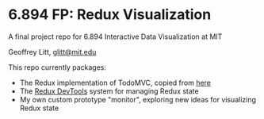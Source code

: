 # 6.894 FP: Redux Visualization

A final project repo for 6.894 Interactive Data Visualization at MIT

Geoffrey Litt, glitt@mit.edu

This repo currently packages:

* The Redux implementation of TodoMVC, copied from [here](https://github.com/reduxjs/redux/tree/master/examples/todomvc)
* The [Redux DevTools](https://github.com/reduxjs/redux-devtools) system for managing Redux state
* My own custom prototype "monitor", exploring new ideas for visualizing Redux state
